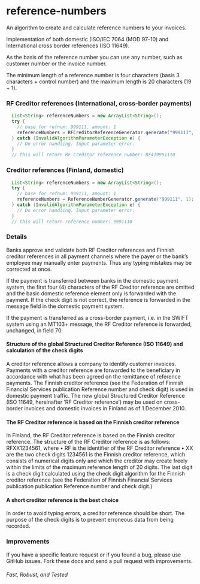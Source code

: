 # reference-numbers

An algorithm to create and calculate reference numbers to your invoices.

Implementation of both domestic (ISO/IEC 7064 (MOD 97-10) and International cross border references (ISO 11649).

As the basis of the reference number you can use any number, such as customer number or the invoice number. 

The minimum length of a reference number is four characters (basis 3 characters + control number) and the maximum length is 20 characters (19 + 1).

### RF Creditor references (International, cross-border payments)

```java
  List<String> referenceNumbers = new ArrayList<String>();
  try {
    // base for refnum: 999111, amount: 1
    referenceNumbers = RFCreditorReferenceGenerator.generate("999111", 1);
  } catch (InvalidAlgorithmParameterException e) {
    // Do error handling. Input parameter error.
  }
  // this will return RF Creditor reference number: RF419991110
```

### Creditor references (Finland, domestic)

```java
  List<String> referenceNumbers = new ArrayList<String>();
  try {
    // base for refnum: 999111, amount: 1
    referenceNumbers = ReferenceNumberGenerator.generate("999111", 1);
  } catch (InvalidAlgorithmParameterException e) {
    // Do error handling. Input parameter error.
  }
  // this will return reference number: 9991110
```

### Details

Banks approve and validate both RF Creditor references and Finnish creditor references in all
payment channels where the payer or the bank’s employee may manually enter payments. Thus
any typing mistakes may be corrected at once.

If the payment is transferred between banks in the domestic payment system, the first four (4)
characters of the RF Creditor reference are omitted and the basic domestic reference element
only is forwarded with the payment. If the check digit is not correct, the reference is forwarded
in the message field in the domestic payment system.

If the payment is transferred as a cross-border payment, i.e. in the SWIFT system using an
MT103+ message, the RF Creditor reference is forwarded, unchanged, in field 70.

#### Structure of the global Structured Creditor Reference (ISO 11649) and calculation of the check digits

A creditor reference allows a company to identify customer invoices. Payments with a creditor reference are forwarded to the beneficiary in accordance with what has been agreed on the
remittance of reference payments.
The Finnish creditor reference (see the Federation of Finnish Financial Services publication Reference number and check digit) is used in domestic payment traffic.
The new global Structured Creditor Reference (ISO 11649, hereinafter ’RF Creditor reference’) may be used on cross-border invoices and domestic invoices in Finland as of 1 December 2010.

#### The RF Creditor reference is based on the Finnish creditor reference

In Finland, the RF Creditor reference is based on the Finnish creditor reference.
The structure of the RF Creditor reference is as follows:
RFXX1234561, where
• RF is the identifier of the RF Creditor reference
• XX are the two check digits
1234561 is the Finnish creditor reference, which consists of numerical digits only and which
the creditor may create freely within the limits of the maximum reference length of 20 digits.
The last digit is a check digit calculated using the check digit algorithm for the Finnish creditor
reference (see the Federation of Finnish Financial Services publication publication Reference
number and check digit.)

#### A short creditor reference is the best choice
In order to avoid typing errors, a creditor reference should be short. The purpose of the check
digits is to prevent erroneous data from being recorded.

### Improvements
If you have a specific feature request or if you found a bug, please use GitHub issues. Fork these docs and send a pull request with improvements.

###### Fast, Robust, and Tested

